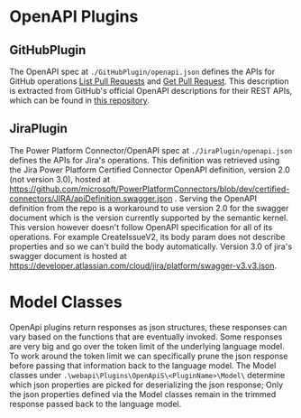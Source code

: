 # OpenAPI Plugins

## GitHubPlugin

The OpenAPI spec at `./GitHubPlugin/openapi.json` defines the APIs for GitHub operations
[List Pull Requests](https://docs.github.com/en/rest/pulls/pulls?apiVersion=2022-11-28#list-pull-requests) and
[Get Pull Request](https://docs.github.com/en/rest/pulls/pulls?apiVersion=2022-11-28#get-a-pull-request).
This description is extracted from GitHub's official OpenAPI descriptions for their REST APIs, which can be found in
[this repository](https://github.com/github/rest-api-description/blob/main/descriptions/ghec/ghec.2022-11-28.json).

## JiraPlugin

The Power Platform Connector/OpenAPI spec at `./JiraPlugin/openapi.json` defines the APIs for Jira's operations.
This definition was retrieved using the Jira Power Platform Certified Connector OpenAPI definition, version 2.0 (not version 3.0), hosted at https://github.com/microsoft/PowerPlatformConnectors/blob/dev/certified-connectors/JIRA/apiDefinition.swagger.json .
Serving the OpenAPI definition from the repo is a workaround to use version 2.0 for the swagger document which is the version currently supported by the semantic kernel.
This version however doesn't follow OpenAPI specification for all of its operations.
For example CreateIssueV2, its body param does not describe properties and so we can't build the body automatically.
Version 3.0 of jira's swagger document is hosted at https://developer.atlassian.com/cloud/jira/platform/swagger-v3.v3.json.

# Model Classes

OpenApi plugins return responses as json structures, these responses can vary based on the functions that are eventually invoked. Some responses are very big and go over the token limit of the underlying language model. To work around the token limit we can specifically prune the json response before passing that information back to the language model.
The Model classes under `.\webapi\Plugins\OpenApiS\<PluginName>\Model\` determine which json properties are picked for deserializing the json response; Only the json properties defined via the Model classes remain in the trimmed response passed back to the language model.